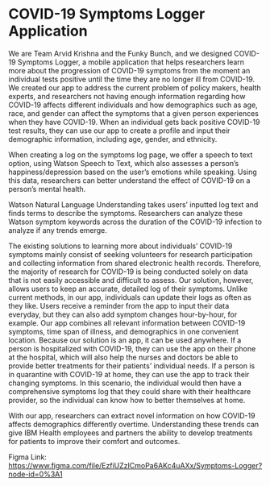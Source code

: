 # COVID-19 Symptoms Logger Application
We are Team Arvid Krishna and the Funky Bunch, and we designed COVID-19 Symptoms Logger, a mobile application that helps researchers learn more about the progression of COVID-19 symptoms from the moment an individual tests positive until the time they are no longer ill from COVID-19. We created our app to address the current problem of policy makers, health experts, and researchers not having enough information regarding how COVID-19 affects different individuals and how demographics such as age, race, and gender can affect the symptoms that a given person experiences when they have COVID-19. When an individual gets back positive COVID-19 test results, they can use our app to create a profile and input their demographic information, including age, gender, and ethnicity.
 
When creating a log on the symptoms log page, we offer a speech to text option, using Watson Speech to Text, which also assesses a person’s happiness/depression based on the user’s emotions while speaking. Using this data, researchers can better understand the effect of COVID-19 on a person’s mental health. 
 
Watson Natural Language Understanding takes users’ inputted log text and finds terms to describe the symptoms. Researchers can analyze these Watson symptom keywords across the duration of the COVID-19 infection to analyze if any trends emerge.
 
The existing solutions to learning more about individuals’ COVID-19 symptoms mainly consist of seeking volunteers for research participation and collecting information from shared electronic health records. Therefore, the majority of research for COVID-19 is being conducted solely on data that is not easily accessible and difficult to assess. Our solution, however, allows users to keep an accurate, detailed log of their symptoms. Unlike current methods, in our app, individuals can update their logs as often as they like. Users receive a reminder from the app to input their data everyday, but they can also add symptom changes hour-by-hour, for example. Our app combines all relevant information between COVID-19 symptoms, time span of illness, and demographics in one convenient location. Because our solution is an app, it can be used anywhere. If a person is hospitalized with COVID-19, they can use the app on their phone at the hospital, which will also help the nurses and doctors be able to provide better treatments for their patients’ individual needs. If a person is in quarantine with COVID-19 at home, they can use the app to track their changing symptoms. In this scenario, the individual would then have a comprehensive symptoms log that they could share with their healthcare provider, so the individual can know how to better themselves at home.
 
With our app, researchers can extract novel information on how COVID-19 affects demographics differently overtime. Understanding these trends can give IBM Health employees and partners the ability to develop treatments for patients to improve their comfort and outcomes.

Figma Link: https://www.figma.com/file/EzfiUZzICmoPa6AKc4uAXx/Symptoms-Logger?node-id=0%3A1
